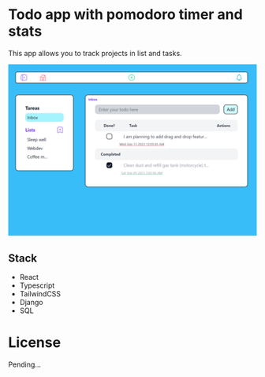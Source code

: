 # Todo app with pomodoro timer and stats

This app allows you to track projects in list and tasks.

![Overview of Todo app](./images/todo-overview.png)

## Stack

- React
- Typescript
- TailwindCSS
- Django
- SQL

# License

Pending...
